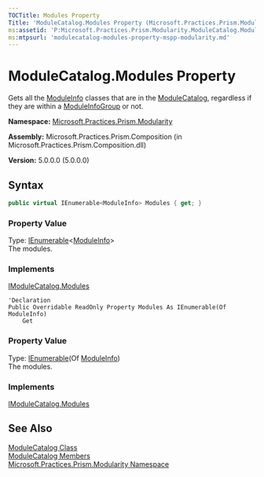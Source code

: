 ```yaml
---
TOCTitle: Modules Property
Title: 'ModuleCatalog.Modules Property (Microsoft.Practices.Prism.Modularity)'
ms:assetid: 'P:Microsoft.Practices.Prism.Modularity.ModuleCatalog.Modules'
ms:mtpsurl: 'modulecatalog-modules-property-mspp-modularity.md'
---
```


# ModuleCatalog.Modules Property

Gets all the [ModuleInfo](/patterns-practices/reference/moduleinfo-class-mspp-modularity) classes that are in the [ModuleCatalog](/patterns-practices/reference/modulecatalog-class-mspp-modularity), regardless if they are within a [ModuleInfoGroup](/patterns-practices/reference/moduleinfogroup-class-mspp-modularity) or not.

**Namespace:** [Microsoft.Practices.Prism.Modularity](/patterns-practices/reference/mspp-modularity-namespace)

**Assembly:** Microsoft.Practices.Prism.Composition (in Microsoft.Practices.Prism.Composition.dll)

**Version:** 5.0.0.0 (5.0.0.0)

## Syntax

```C#
public virtual IEnumerable<ModuleInfo> Modules { get; }
```

### Property Value

Type: [IEnumerable](http://msdn.microsoft.com/en-us/library/9eekhta0)&lt;[ModuleInfo](/patterns-practices/reference/moduleinfo-class-mspp-modularity)&gt;  
The modules.

### Implements

[IModuleCatalog.Modules](/patterns-practices/reference/imodulecatalog-modules-property-mspp-modularity)

```VB
'Declaration
Public Overridable ReadOnly Property Modules As IEnumerable(Of ModuleInfo)
	Get
```

### Property Value

Type: [IEnumerable](http://msdn.microsoft.com/en-us/library/9eekhta0)(Of [ModuleInfo](/patterns-practices/reference/moduleinfo-class-mspp-modularity))  
The modules.

### Implements

[IModuleCatalog.Modules](/patterns-practices/reference/imodulecatalog-modules-property-mspp-modularity)

## See Also

[ModuleCatalog Class](/patterns-practices/reference/modulecatalog-class-mspp-modularity)<br/>
[ModuleCatalog Members](/patterns-practices/reference/modulecatalog-members-mspp-modularity)<br/>
[Microsoft.Practices.Prism.Modularity Namespace](/patterns-practices/reference/mspp-modularity-namespace)<br/>
